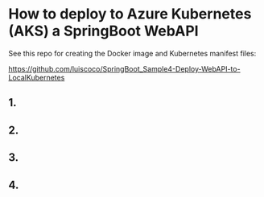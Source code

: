 # How to deploy to Azure Kubernetes (AKS) a SpringBoot WebAPI

See this repo for creating the Docker image and Kubernetes manifest files: 

https://github.com/luiscoco/SpringBoot_Sample4-Deploy-WebAPI-to-LocalKubernetes

## 1.



## 2. 



## 3. 



## 4. 



